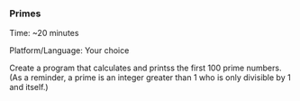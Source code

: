 ### Primes

Time: ~20 minutes

Platform/Language: Your choice


Create a program that calculates and printss the first 100 prime numbers. (As a reminder, a prime is an integer greater than 1 who is only divisible by 1 and itself.)


